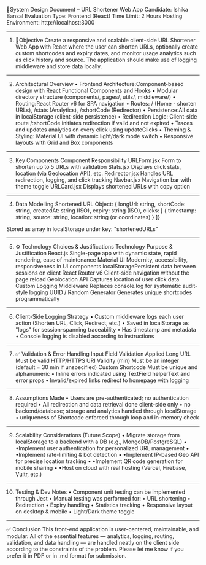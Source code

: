 🧩System Design Document – URL Shortener Web App
Candidate: Ishika Bansal
Evaluation Type: Frontend (React)
Time Limit: 2 Hours
Hosting Environment: http://localhost:3000
______________________________________
1. 🎯Objective
Create a responsive and scalable client-side URL Shortener Web App with React where the user can shorten URLs, optionally create custom shortcodes and expiry dates, and monitor usage analytics such as click history and source. The application should make use of logging middleware and store data locally.
______________________________________
2. Architectural Overview
•	Frontend Architecture:Component-based design with React Functional Components and Hooks
•	Modular directory structure (components/, pages/, utils/, middleware/)
•	Routing:React Router v6 for SPA navigation
•	Routes: / (Home - shorten URLs), /stats (Analytics), /:shortCode (Redirector)
•	Persistence:All data in localStorage (client-side persistence)
•	Redirection Logic: Client-side route /:shortCode initiates redirection if valid and not expired
•	Traces and updates analytics on every click using updateClicks
•	Theming & Styling: Material UI with dynamic light/dark mode switch
•	Responsive layouts with Grid and Box components
________________________________________
3. Key Components
Component	Responsibility
URLForm.jsx	Form to shorten up to 5 URLs with validation
Stats.jsx	Displays click stats, location (via Geolocation API), etc.
Redirector.jsx	Handles URL redirection, logging, and click tracking
Navbar.jsx	Navigation bar with theme toggle
URLCard.jsx	Displays shortened URLs with copy option
________________________________________
4. Data Modelling
Shortened URL Object:
{
  longUrl: string,
  shortCode: string,
  createdAt: string (ISO),
  expiry: string (ISO),
  clicks: [
    {
      timestamp: string,
source: string,
location: string (or coordinates)
}
]}

Stored as array in localStorage under key: "shortenedURLs"
________________________________________
5. ⚙️ Technology Choices & Justifications
Technology	Purpose & Justification
React.js	Single-page app with dynamic state, rapid rendering, ease of maintenance
Material UI	Modernity, accessibility, responsiveness in UI components
localStoragePersistent data between sessions on client
React Router v6	Client-side navigation without the page reload
Geolocation API	Captures location of user click data
Custom Logging Middleware
Replaces console.log for systematic audit-style logging
UUID / Random Generator
Generates unique shortcodes programmatically
__________________________________
6. Client-Side Logging Strategy
•	Custom middleware logs each user action (Shorten URL, Click, Redirect, etc.)
•	Saved in localStorage as "logs" for session-spanning traceability
•	Has timestamp and metadata
•	Console logging is disabled according to instructions
__________________________________
7. ✅ Validation & Error Handling
Input Field	Validation Applied
Long URL	Must be valid HTTP/HTTPS URI
Validity (min)	Must be an integer (default = 30 min if unspecified)
Custom Shortcode
Must be unique and alphanumeric
•	Inline errors indicated using TextField helperText and error props
•	Invalid/expired links redirect to homepage with logging
________________________________________
8. Assumptions Made
•	Users are pre-authenticated; no authentication required
•	All redirection and data retrieval done client-side only
•	no backend/database; storage and analytics handled through localStorage
•	uniqueness of Shortcode enforced through loop and in-memory check
________________________________________
9. Scalability Considerations (Future Scope)
•	Migrate storage from localStorage to a backend with a DB (e.g., MongoDB/PostgreSQL)
•	•Implement user authentication for personalized URL management
•	•Implement rate-limiting & bot detection
•	•Implement IP-based Geo API for precise location tracking
•	•Implement QR code generation for mobile sharing
•	•Host on cloud with real hosting (Vercel, Firebase, Vultr, etc.)
________________________________________
10. Testing & Dev Notes
•	Component unit testing can be implemented through Jest
•	Manual testing was performed for:
•	URL shortening
•	Redirection
•	Expiry handling
•	Statistics tracking
•	Responsive layout on desktop & mobile
•	Light/Dark theme toggle
________________________________________
✅ Conclusion
This front-end application is user-centered, maintainable, and modular. All of the essential features — analytics, logging, routing, validation, and data handling — are handled neatly on the client side according to the constraints of the problem.
Please let me know if you prefer it in PDF or in .md format for submission.

